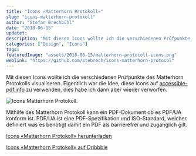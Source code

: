 ```yaml
---
title: "Icons «Matterhorn Protokoll»"
slug: "icons-matterhorn-protokoll"
author: "Stefan Brechbühl"
date: "2018-06-15"
updatet:
description: "Mit diesen Icons wollte ich die verschiedenen Prüfpunkte des Matterhorn Protokolls visualiseren."
categories: ["Design", "Icons"]
tags:
featuredImage: "assets/2018-06-15/matterhorn-protocoll-icons.png"
weblink: "https://github.com/stebrech/icons-matterhorn-protocol"
---
```

Mit diesen Icons wollte ich die verschiedenen Prüfpunkte des Matterhorn Protokolls visualiseren. Eigentlich war die Idee, diese Icons auf [accessible-pdf.info](https://accessible-pdf.info/de/) zu verwenden, dies habe ich dann aber wieder verworfen.

![Icons Matterhorn Protokoll.](assets/2018-06-15/icons-matterhorn-protocol.gif)

Mithilfe des Matterhorn Protokoll kann ein PDF-Dokument ob es PDF/UA konform ist. PDF/UA ist eine PDF-Spezifikation und ISO-Standard, welcher definiert was es benötigt damit ein PDF als barrierefrei und zugänglich gilt.

[Icons «Matterhorn Protokoll» herunterladen](https://github.com/stebrech/icons-matterhorn-protocol)

[Icons «Matterhorn Protokoll» auf Dribbble](https://dribbble.com/shots/4710628-Icons-Matterhorn-Protocol)
